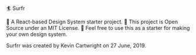 🏄 Surfr

🌊 A React-based Design System starter project.
🌊 This project is Open Source under an MIT License.
🌊 Feel free to use this as a starter for making your own design system.

Surfrr was created by Kevin Cartwright on 27 June, 2019.